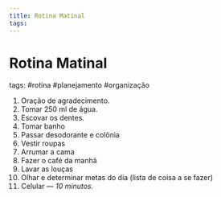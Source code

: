 ```yaml
---
title: Rotina Matinal
tags: 
---
```

# Rotina Matinal
tags: #rotina #planejamento #organização 

1. Oração de agradecimento.
2. Tomar 250 ml de água.
3. Escovar os dentes.
4. Tomar banho
5. Passar desodorante e colônia
6. Vestir roupas
7. Arrumar a cama
8. Fazer o café da manhã
9. Lavar as louças
10. Olhar e determinar metas do dia (lista de coisa a se fazer)
11. Celular — _10 minutos._